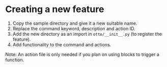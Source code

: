 # Creating a new feature

1. Copy the sample directory and give it a new suitable name.
2. Replace the command keyword, description and action ID.
3. Add the new directory as an import in `otto/__init__.py` (to register the feature).
4. Add functionality to the command and actions.

Note: An action file is only needed if you plan on using blocks to trigger a function.
